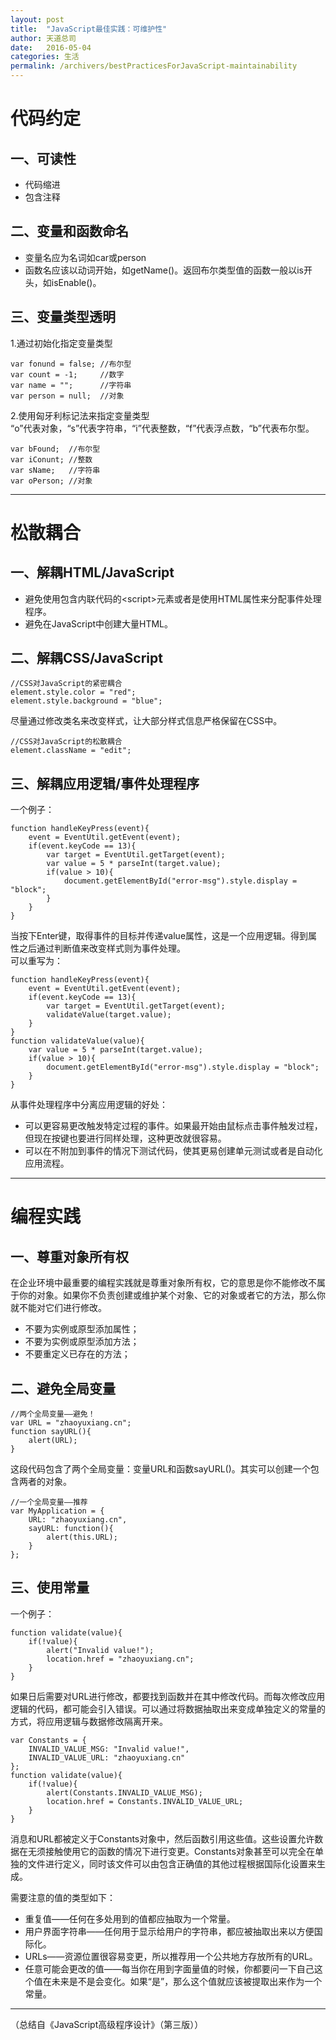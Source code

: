 ```yaml
---
layout: post
title:  "JavaScript最佳实践：可维护性"
author: 天道总司
date:   2016-05-04
categories: 生活
permalink: /archivers/bestPracticesForJavaScript-maintainability
---
```


# 代码约定 #

## 一、可读性    

- 代码缩进   
- 包含注释      

## 二、变量和函数命名

- 变量名应为名词如car或person   
- 函数名应该以动词开始，如getName()。返回布尔类型值的函数一般以is开头，如isEnable()。   

## 三、变量类型透明   

1.通过初始化指定变量类型   

    var fonund = false; //布尔型   
    var count = -1;     //数字   
    var name = "";      //字符串   
    var person = null;  //对象

2.使用匈牙利标记法来指定变量类型   
“o”代表对象，“s”代表字符串，“i”代表整数，“f”代表浮点数，“b”代表布尔型。   

    var bFound;  //布尔型
    var iConunt; //整数
    var sName;   //字符串
    var oPerson; //对象

----------

# 松散耦合 #

## 一、解耦HTML/JavaScript

- 避免使用包含内联代码的<script\>元素或者是使用HTML属性来分配事件处理程序。
- 避免在JavaScript中创建大量HTML。   

## 二、解耦CSS/JavaScript   

    //CSS对JavaScript的紧密耦合
    element.style.color = "red";
    element.style.background = "blue";

尽量通过修改类名来改变样式，让大部分样式信息严格保留在CSS中。

    //CSS对JavaScript的松散耦合
    element.className = "edit";

## 三、解耦应用逻辑/事件处理程序   
一个例子：

    function handleKeyPress(event){
    	event = EventUtil.getEvent(event);
    	if(event.keyCode == 13){
    		var target = EventUtil.getTarget(event);
    		var value = 5 * parseInt(target.value);
    		if(value > 10){
    			document.getElementById("error-msg").style.display = "block";
    		}
    	}
    }

当按下Enter键，取得事件的目标并传递value属性，这是一个应用逻辑。得到属性之后通过判断值来改变样式则为事件处理。  
可以重写为：

    function handleKeyPress(event){
    	event = EventUtil.getEvent(event);
    	if(event.keyCode == 13){
    		var target = EventUtil.getTarget(event);
    		validateValue(target.value);
    	}
    }
	function validateValue(value){
		var value = 5 * parseInt(target.value);
    	if(value > 10){
    		document.getElementById("error-msg").style.display = "block";
    	}
	}

从事件处理程序中分离应用逻辑的好处：

- 可以更容易更改触发特定过程的事件。如果最开始由鼠标点击事件触发过程，但现在按键也要进行同样处理，这种更改就很容易。
- 可以在不附加到事件的情况下测试代码，使其更易创建单元测试或者是自动化应用流程。

----------

# 编程实践

## 一、尊重对象所有权   
在企业环境中最重要的编程实践就是尊重对象所有权，它的意思是你不能修改不属于你的对象。如果你不负责创建或维护某个对象、它的对象或者它的方法，那么你就不能对它们进行修改。

- 不要为实例或原型添加属性；
- 不要为实例或原型添加方法；
- 不要重定义已存在的方法；   

## 二、避免全局变量

    //两个全局变量——避免！
    var URL = "zhaoyuxiang.cn";
    function sayURL(){
    	alert(URL);
    }

这段代码包含了两个全局变量：变量URL和函数sayURL()。其实可以创建一个包含两者的对象。

    //一个全局变量——推荐
    var MyApplication = {
    	URL: "zhaoyuxiang.cn",
    	sayURL: function(){
    		alert(this.URL);
    	}
    };

## 三、使用常量   
一个例子：

    function validate(value){
    	if(!value){
    		alert("Invalid value!");
    		location.href = "zhaoyuxiang.cn";
    	}
    }

如果日后需要对URL进行修改，都要找到函数并在其中修改代码。而每次修改应用逻辑的代码，都可能会引入错误。可以通过将数据抽取出来变成单独定义的常量的方式，将应用逻辑与数据修改隔离开来。

    var Constants = {
    	INVALID_VALUE_MSG: "Invalid value!",
    	INVALID_VALUE_URL: "zhaoyuxiang.cn"
    };
    function validate(value){
    	if(!value){
    		alert(Constants.INVALID_VALUE_MSG);
    		location.href = Constants.INVALID_VALUE_URL;
    	}
    }

消息和URL都被定义于Constants对象中，然后函数引用这些值。这些设置允许数据在无须接触使用它的函数的情况下进行变更。Constants对象甚至可以完全在单独的文件进行定义，同时该文件可以由包含正确值的其他过程根据国际化设置来生成。   

需要注意的值的类型如下：

- 重复值——任何在多处用到的值都应抽取为一个常量。
- 用户界面字符串——任何用于显示给用户的字符串，都应被抽取出来以方便国际化。
- URLs——资源位置很容易变更，所以推荐用一个公共地方存放所有的URL。
- 任意可能会更改的值——每当你在用到字面量值的时候，你都要问一下自己这个值在未来是不是会变化。如果“是”，那么这个值就应该被提取出来作为一个常量。   

----------

（总结自《JavaScript高级程序设计》（第三版））